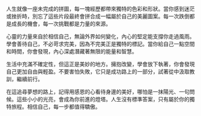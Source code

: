 人生就像一座未完成的拼圖，每一塊經歷都帶來獨特的色彩和形狀。當你感到迷茫或挫折時，別忘了這些片段最終會拼合成一幅屬於自己的美麗圖案。每一次跌倒都是成長的機會，每一次挑戰都是力量的來源。

心靈的力量來自於相信自己，無論外界如何變化，內心的堅定能支撐你走過風雨。學會善待自己，不必苛求完美，因為不完美正是獨特的標記。當你給自己一點空間和時間，你會發現，內心深處潛藏著無限的能量和智慧。

生活中充滿不確定性，但這正是美妙的地方。擁抱改變，學會放下執著，你會發現自己更加自由與輕盈。不要害怕失敗，它只是成功路上的一部分，試著從中汲取教訓，繼續前行。

在這追尋夢想的路上，記得用感恩的心看待身邊的美好，哪怕是一抹陽光、一句問候。這些小小的光亮，會成為你前進的燈塔。人生沒有標準答案，只有屬於你的獨特旅程。相信自己，每一步都值得驕傲。